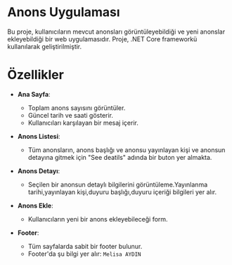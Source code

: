 # Anons Uygulaması

Bu proje, kullanıcıların mevcut anonsları görüntüleyebildiği ve yeni anonslar ekleyebildiği bir web uygulamasıdır. Proje, .NET Core frameworkü kullanılarak geliştirilmiştir.

# Özellikler

- **Ana Sayfa**:
  - Toplam anons sayısını görüntüler.
  - Güncel tarih ve saati gösterir.
  - Kullanıcıları karşılayan bir mesaj içerir.

- **Anons Listesi**:
  - Tüm anonsların, anons başlığı ve anonsu yayınlayan kişi ve anonsun detayına gitmek için "See deatils" adında bir buton yer almakta. 

- **Anons Detayı**:
  - Seçilen bir anonsun detaylı bilgilerini görüntüleme.Yayınlanma tarihi,yayınlayan kişi,duyuru başlığı,duyuru içeriği bilgileri yer alır.

- **Anons Ekle**:
  - Kullanıcıların yeni bir anons ekleyebileceği form.

- **Footer**:
  - Tüm sayfalarda sabit bir footer bulunur.
  - Footer'da şu bilgi yer alır: `Melisa AYDIN`



